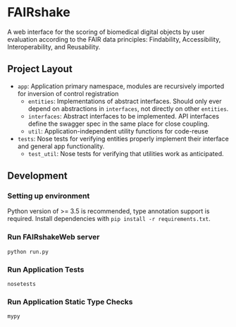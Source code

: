 # FAIRshake

A web interface for the scoring of biomedical digital objects by user evaluation according to the FAIR data principles: Findability, Accessibility, Interoperability, and Reusability.

## Project Layout
- `app`: Application primary namespace, modules are recursively imported for inversion of control registration
  - `entities`: Implementations of abstract interfaces. Should only ever depend on abstractions in `interfaces`, not directly on other `entities`.
  - `interfaces`: Abstract interfaces to be implemented. API interfaces define the swagger spec in the same place for close coupling.
  - `util`: Application-independent utility functions for code-reuse
- `tests`: Nose tests for verifying entities properly implement their interface and general app functionality.
  - `test_util`: Nose tests for verifying that utilities work as anticipated.

## Development

### Setting up environment
Python version of >= 3.5 is recommended, type annotation support is required.
Install dependencies with `pip install -r requirements.txt`.

### Run FAIRshakeWeb server
`python run.py`

### Run Application Tests
`nosetests`

### Run Application Static Type Checks
`mypy`
